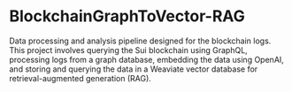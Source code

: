 # BlockchainGraphToVector-RAG
Data processing and analysis pipeline designed for the blockchain logs. This project involves querying the Sui blockchain using GraphQL, processing logs from a graph database, embedding the data using OpenAI, and storing and querying the data in a Weaviate vector database for retrieval-augmented generation (RAG).
